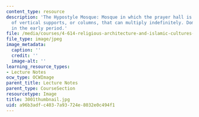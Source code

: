 ```yaml
---
content_type: resource
description: 'The Hypostyle Mosque: Mosque in which the prayer hall is formed of rows
  of vertical supports, or columns, that can multiply indefinitely. Dominant type
  in the early period.'
file: /media/courses/4-614-religious-architecture-and-islamic-cultures-fall-2002/a96b3adfc4037a93724e8032e0c494f1_3001thumbnail.jpg
file_type: image/jpeg
image_metadata:
  caption: ''
  credit: ''
  image-alt: ''
learning_resource_types:
- Lecture Notes
ocw_type: OCWImage
parent_title: Lecture Notes
parent_type: CourseSection
resourcetype: Image
title: 3001thumbnail.jpg
uid: a96b3adf-c403-7a93-724e-8032e0c494f1
---
```

